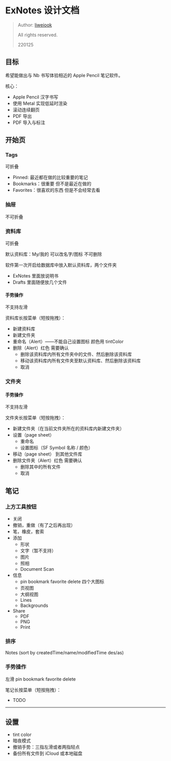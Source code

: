 # ExNotes 设计文档

> Author: [liweiook](https://github.com/liweiook)
>
> All rights reserved.
>
> 220125

## 目标

希望能做出与 Nb 书写体验相近的 Apple Pencil 笔记软件。

核心：

- Apple Pencil 汉字书写
- 使用 Metal 实现低延时渲染
- 滚动连续翻页
- PDF 导出
- PDF 导入与标注

## 开始页

### Tags

可折叠

- Pinned: 最近都在做的比较重要的笔记
- Bookmarks：很重要 但不是最近在做的
- Favorites：很喜欢的东西 但是不会经常去看

### 抽屉

不可折叠

### 资料库

可折叠

默认资料库：My/我的 可以改名字/图标 不可删除

软件第一次开启给数据库中放入默认资料库，两个文件夹

- ExNotes 里面放说明书
- Drafts 里面随便放几个文件

#### 手势操作

不支持左滑

资料库长按菜单（短按拖拽）：

- 新建资料库
- 新建文件夹
- 重命名（Alert）——不能自己设置图标 颜色用 tintColor
- 删除（Alert）红色 需要确认
  - 删除该资料库内所有文件夹中的文件、然后删除该资料库
  - 移动该资料库内所有文件夹至默认资料库、然后删除该资料库
  - 取消

### 文件夹

#### 手势操作

不支持左滑

文件夹长按菜单（短按拖拽）：

- 新建文件夹（在当前文件夹所在的资料库内新建文件夹）
- 设置（page sheet）
  - 重命名
  - 设置图标（SF Symbol 名称 / 颜色）
- 移动（page sheet） 到其他文件库
- 删除文件夹（Alert）红色 需要确认
  - 删除其中的所有文件
  - 取消

## 笔记

### 上方工具按钮

- 关闭
- 撤销，重做（有了之后再出现）
- 笔，橡皮，套索
- 添加
  - 形状
  - 文字（暂不支持）
  - 图片
  - 照相
  - Document Scan
- 信息
  - pin bookmark favorite delete 四个大图标
  - 页视图
  - 大纲视图
  - Lines
  - Backgrounds
- Share
  - PDF
  - PNG
  - Print

### 排序

Notes (sort by createdTime/name/modifiedTime des/as)

### 手势操作

左滑 pin bookmark favorite delete

笔记长按菜单（短按拖拽）：

- TODO

---

## 设置

- tint color
- 暗夜模式
- 撤销手势：三指左滑或者两指轻点
- 备份所有文件到 iCloud 或本地磁盘
